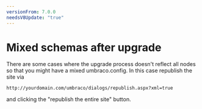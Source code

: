 ```yaml
---
versionFrom: 7.0.0
needsV8Update: "true"
---
```


# Mixed schemas after upgrade

There are some cases where the upgrade process doesn't reflect all nodes so that you might have a mixed umbraco.config. In this case republish the site via

    http://yourdomain.com/umbraco/dialogs/republish.aspx?xml=true

and clicking the "republish the entire site" button.
